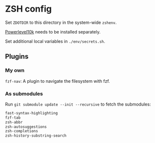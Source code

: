 # ZSH config

Set `ZDOTDIR` to this directory in the system-wide `zshenv`.

[Powerlevel10k](https://github.com/romkatv/powerlevel10k) needs to be installed separately.

Set additional local variables in `./env/secrets.sh`.

## Plugins

### My own

`fzf-nav`: A plugin to navigate the filesystem with fzf.

### As submodules

Run `git submodule update --init --recursive` to fetch the submodules:

```sh
fast-syntax-highlighting
fzf-tab
zsh-abbr
zsh-autosuggestions
zsh-completions
zsh-history-substring-search
```

